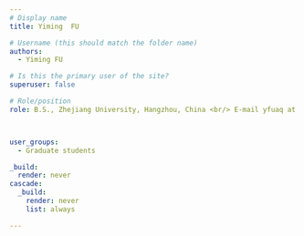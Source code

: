 ```yaml
---
# Display name
title: Yiming  FU 

# Username (this should match the folder name)
authors:
  - Yiming FU

# Is this the primary user of the site?
superuser: false

# Role/position
role: B.S., Zhejiang University, Hangzhou, China <br/> E-mail yfuaq at connect.ust.hk



user_groups:
  - Graduate students

_build:
  render: never
cascade:
  _build:
    render: never
    list: always

---
```

